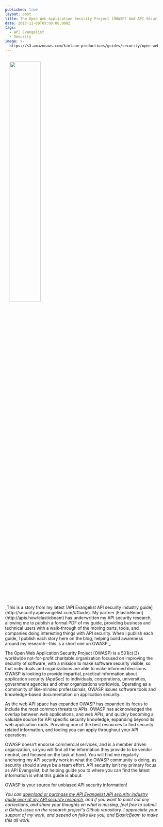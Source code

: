 ```yaml
---
published: true
layout: post
title: The Open Web Application Security Project (OWASP) And API Security
date: 2017-11-09T09:00:00.000Z
tags:
  - API Evangelist
  - Security
image: >-
  https://s3.amazonaws.com/kinlane-productions/guides/security/open-web-application-security-project-owasp.png
---
```

<p><a href="http://apis.how/security/"><img src="https://s3.amazonaws.com/kinlane-productions/guides/security/open-web-application-security-project-owasp.png" alig="right" width="45%" style="padding: 15px;" /></a></p>_This is a story from my latest [API Evangelist API security industry guide](http://security.apievangelist.com/#Guide). My partner [ElasticBeam](http://apis.how/elasticbeam) has underwritten my API security research, allowing me to publish a formal PDF of my guide, providing business and technical users with a walk-through of the moving parts, tools, and companies doing interesting things with API security. When I publish each guide, I publish each story here on the blog, helping build awareness around my research--this is a short one on OWASP._

The Open Web Application Security Project (OWASP) is a 501(c)(3) worldwide not-for-profit charitable organization focused on improving the security of software, with a mission to make software security visible, so that individuals and organizations are able to make informed decisions. OWASP is looking to provide impartial, practical information about application security (AppSec) to individuals, corporations, universities, government agencies and other organizations worldwide. Operating as a community of like-minded professionals, OWASP issues software tools and knowledge-based documentation on application security.

As the web API space has expanded OWASP has expanded its focus to include the most common threats to APIs. OWASP has acknowledged the overlap between web applications, and web APIs, and quickly becoming a valuable source for API specific security knowledge, expanding beyond its web application roots. Providing one of the best resources to find security related information, and tooling you can apply throughout your API operations.

OWASP doesn’t endorse commercial services, and is a member driven organization, so you will find all the information they provide to be vendor neutral, and focused on the task at hand. You will find me regularly anchoring my API security work in what the OWASP community is doing, as security should always be a team effort. API security isn’t my primary focus as API Evangelist, but helping guide you to where you can find the latest information is what this guide is about.

OWASP is your source for unbiased API security information!

_You can [download or purchase my API Evangelist API security industry guide over at my API security research](http://security.apievangelist.com/#Guide), and if you want to point out any corrections, and share your thoughts on what is missing, feel free to submit a Github issue on the research project's Github repository. I appreciate your support of my work, and depend on folks like you, and [ElasticBeam](http://apis.how/elasticbeam) to make this all work._
